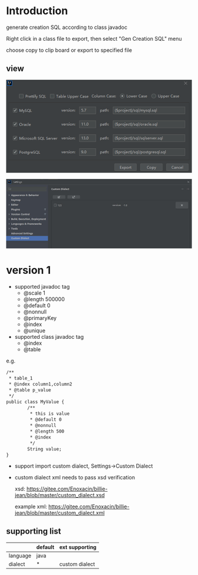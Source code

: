 # Introduction
generate creation SQL according to class javadoc

Right click in a class file to export, then select "Gen Creation SQL" menu

choose copy to clip board or export to specified file

## view

![gen creation sql](https://github.com/kikbi/billie-jean/blob/main/creation_sql.png?raw=true)

![custom dialect](https://github.com/kikbi/billie-jean/blob/main/custom_dialect.jpg?raw=true)



# version 1 

- supported javadoc tag
  * @scale 1
  * @length 500000
  * @default 0
  * @nonnull
  * @primaryKey
  * @index
  * @unique
- supported class javadoc tag
  * @index
  * @table

e.g.



    /**
     * table_1
     * @index column1,column2
     * @table p_value
     */
    public class MyValue {
            /**  
             * this is value
             * @default 0
             * @nonnull
             * @length 500
             * @index
             */ 
            String value;
    }

 

- support import custom dialect,  Settings->Custom Dialect
- custom dialect xml needs to pass xsd verification
  
  xsd: https://gitee.com/Enoxacin/billie-jean/blob/master/custom_dialect.xsd

  example xml: https://gitee.com/Enoxacin/billie-jean/blob/master/custom_dialect.xml

## supporting list

|   |  default  |  ext supporting  |
| ------------ | ------------ | ------------ |
| language | java |  |
| dialect | * | custom dialect |



